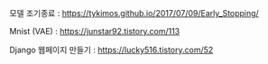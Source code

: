 모델 조기종료 : https://tykimos.github.io/2017/07/09/Early_Stopping/

Mnist (VAE) : https://junstar92.tistory.com/113  

Django 웹페이지 만들기 : https://lucky516.tistory.com/52
